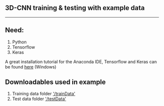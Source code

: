 ## 3D-CNN training & testing with example data
-------------------------------------------------

## Need:
1. Python
2. Tensorflow
3. Keras

A great installation tutorial for the Anaconda IDE, Tensorflow and Keras can be found [here](https://towardsdatascience.com/installing-keras-tensorflow-using-anaconda-for-machine-learning-44ab28ff39cb) (Windows)

## Downloadables used in example
1. Training data folder ['/trainData'](https://figshare.com/s/877f12e3e53dc9326752)
2. Test data folder ['/testData'](https://figshare.com/s/66bdcc55fa4e393d731a)
